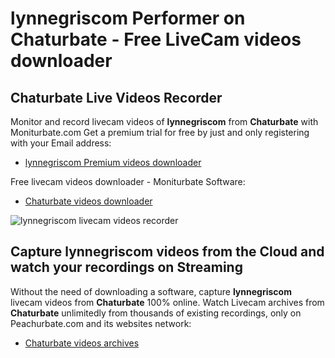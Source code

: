 # lynnegriscom Performer on Chaturbate - Free LiveCam videos downloader

## Chaturbate Live Videos Recorder

Monitor and record livecam videos of **lynnegriscom** from **Chaturbate** with Moniturbate.com
Get a premium trial for free by just and only registering with your Email address:
* [lynnegriscom Premium videos downloader](https://moniturbate.com/request-demo-licence-key.html)

Free livecam videos downloader - Moniturbate Software:
* [Chaturbate videos downloader](https://moniturbate.com/moniturbate-download-software.html)

![lynnegriscom livecam videos recorder](https://peachurnet.com/templates/moniturbate-software.png)


## Capture lynnegriscom videos from the Cloud and watch your recordings on Streaming

Without the need of downloading a software, capture **lynnegriscom** livecam videos from **Chaturbate** 100% online.
Watch Livecam archives from **Chaturbate** unlimitedly from thousands of existing recordings, only on Peachurbate.com and its websites network:
* [Chaturbate videos archives](https://peachurnet.com/)